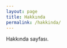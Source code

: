 ```yaml
---
layout: page
title: Hakkında
permalink: /hakkinda/
---
```


Hakkında sayfası.

[jekyll-organization]: https://github.com/jekyll
